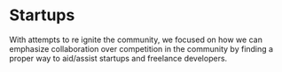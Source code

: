 # Startups

With attempts to re ignite the community, we focused on how we can emphasize collaboration over competition in the community by finding a proper way to aid/assist startups and freelance developers.
